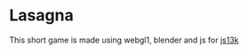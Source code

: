 # Lasagna

This short game is made using webgl1, blender and js for [js13k](https://dev.js13kgames.com)
